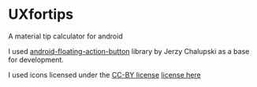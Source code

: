 # UXfortips
A material tip calculator for android 

I used [android-floating-action-button](https://github.com/futuresimple/android-floating-action-button) library by Jerzy Chalupski as a base for development.

I used icons licensed under the [CC-BY license](https://creativecommons.org/licenses/by/4.0/)
[license here](https://creativecommons.org/licenses/by/4.0/legalcode)

